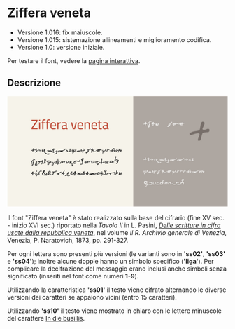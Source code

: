 # Ziffera veneta
- Versione 1.016: fix maiuscole.
- Versione 1.015: sistemazione allineamenti e miglioramento codifica.
- Versione 1.0: versione iniziale.

Per testare il font, vedere la [pagina interattiva](https://m-casanova.github.io/Ziffera-veneta/).

## Descrizione
![image](ziffera_veneta.jpg)

Il font "Ziffera veneta" è stato realizzato sulla base del cifrario (fine XV sec. - inizio XVI sec.) riportato nella *Tavola II* in L. Pasini, [*Delle scritture in cifra usate dalla repubblica veneta*](https://books.google.it/books?id=LNYEJcndrjEC&pg=PA291),
nel volume *Il R. Archivio generale di Venezia*, Venezia, P. Naratovich, 1873, pp. 291-327.

Per ogni lettera sono presenti più versioni (le varianti sono in **'ss02'**, **'ss03'** e **'ss04'**); inoltre alcune doppie hanno un simbolo specifico (**'liga'**).
Per complicare la decifrazione del messaggio erano inclusi anche simboli senza significato (inseriti nel font come numeri **1-9**).

Utilizzando la caratteristica **'ss01'** il testo viene cifrato alternando le diverse versioni dei caratteri se appaiono vicini (entro 15 caratteri).

Utilizzando **'ss10'** il testo viene mostrato in chiaro con le lettere minuscole del carattere [In die busillis](https://github.com/m-casanova/In-die-busillis).
